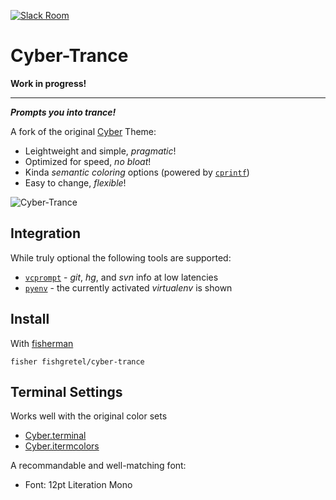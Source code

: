 [![Slack Room][slack-badge]][slack-link]

# Cyber-Trance

**Work in progress!**

___

***Prompts you into trance!***

A fork of the original [Cyber] Theme:

* Leightweight and simple, _pragmatic_!
* Optimized for speed, _no bloat_!
* Kinda _semantic coloring_ options (powered by [`cprintf`](https://github.com/Markcial/cprintf))
* Easy to change, _flexible_!

![Cyber-Trance]

## Integration

While truly optional the following tools are supported:

* [`vcprompt`](https://bitbucket.org/gward/vcprompt) - *git*, *hg*, and *svn* info at low latencies
* [`pyenv`](https://github.com/yyuu/pyenv) - the currently activated *virtualenv* is shown

## Install

With [fisherman]

```fish
fisher fishgretel/cyber-trance
```

## Terminal Settings

Works well with the original color sets

* [Cyber.terminal]
* [Cyber.itermcolors]

A recommandable and well-matching font:

* Font: 12pt Literation Mono

[slack-link]: https://fisherman-wharf.herokuapp.com/
[slack-badge]: https://fisherman-wharf.herokuapp.com/badge.svg
[Cyber-Trance]: https://cloud.githubusercontent.com/assets/80815/15529646/1776807a-224f-11e6-8bf0-77c210919af1.png
[Fisherman]: https://github.com/fisherman/fisherman
[Cyber]: https://github.com/fisherman/cyber
[Cyber.terminal]: https://github.com/fishery/cyber/raw/master/Cyber.terminal
[Cyber.itermcolors]: https://github.com/fishery/cyber/raw/master/Cyber.itermcolors
